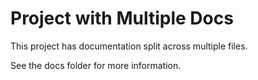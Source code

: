 # Project with Multiple Docs

This project has documentation split across multiple files.

See the docs folder for more information.

